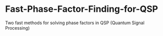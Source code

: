 # Fast-Phase-Factor-Finding-for-QSP
Two fast methods for solving phase factors in QSP (Quantum Signal Processing)
